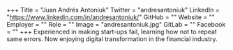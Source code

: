 +++
Title = "Juan Andrés Antoniuk"
Twitter = "andresantoniuk"
LinkedIn = "https://www.linkedin.com/in/andresantoniuk/"
GitHub = ""
Website = ""
Employer = ""
Role = ""
Image = "andresantoniuk.jpg"
GitLab = ""
Facebook = ""
+++
Experienced in making start-ups fail, learning how not to repeat same errors. Now enjoying digital transformation in the financial industry.